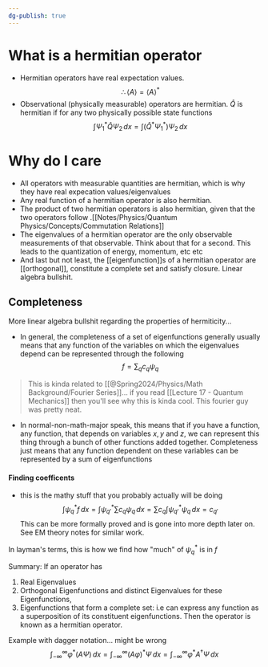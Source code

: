 ```yaml
---
dg-publish: true
---
```

# What is a hermitian operator
- Hermitian operators have real expectation values. 
$$
\therefore \left< A \right> =\left< A \right> ^{*}
$$
- Observational (physically measurable) operators are hermitian. 
$\hat{Q}$ is hermitian if for any two physically possible state functions 
$$
\int \Psi_{1}^{*} \hat{Q} \Psi_{2} \, dx  = \int (\hat{Q}^{*}\Psi_{1}^{*}) \Psi_{2} \, dx 
$$
# Why do I care

- All operators with measurable quantities are hermitian, which is why they have real expecation values/eigenvalues
- Any real function of a hermitian operator is also hermitian.
- The product of two hermitian operators is also hermitian, given that the two operators follow .[[Notes/Physics/Quantum Physics/Concepts/Commutation Relations]]
- The eigenvalues of a hermitian operator are the only observable measurements of that observable. Think about that for a second. This leads to the quantization of energy, momentum, etc etc 
- And last but not least, the [[eigenfunction]]s of a hermitian operator are [[orthogonal]], constitute a complete set and satisfy closure. Linear algebra bullshit. 

## Completeness
More linear algebra bullshit regarding the properties of hermiticity...
- In general, the completeness of a set of eigenfunctions generally usually means that any function of the variables on which the eigenvalues depend can be represented through the following
$$
f=\sum_{q} c_{q}\psi_{q}
$$
> This is kinda related to [[@Spring2024/Physics/Math Background/Fourier Series]]... if you read [[Lecture 17 - Quantum Mechanics]] then you'll see why this is kinda cool. This fourier guy was pretty neat. 

- In normal-non-math-major speak, this means that if you have a function, any function, that depends on variables $x,y$ and $z$, we can represent this thing through a bunch of other functions added together. Completeness just means that any function dependent on these variables can be represented by a sum of eigenfunctions

#### Finding coefficents
- this is the mathy stuff that you probably actually will be doing 
$$
\int \psi^{*}_{q} f \, dx = \int  \psi^{*}_{q'}\sum c_{q} \psi_{q} \, dx = \sum c_{q} \int \psi^{*}_{q'} \psi_{q} \, dx  = c_{q'} 
$$
This can be more formally proved and is gone into more depth later on. See EM theory notes for similar work. 

In layman's terms, this is how we find how "much" of $\psi^{*}_{q}$ is in $f$

Summary: 
If an operator has
 1. Real Eigenvalues
 2. Orthogonal Eigenfunctions and distinct Eigenvalues for these Eigenfunctions,
 3. Eigenfunctions that form a complete set: i.e can express any function as a superposition of its constituent eigenfunctions. 
 Then the operator is known as a hermitian operator.



Example with dagger notation... might be wrong
$$
\int ^{\infty}_{-\infty} \varphi^*(A\Psi)\, dx = \int ^{\infty}_{-\infty} (A\varphi)^{*} \Psi \, dx =\int ^{\infty}_{-\infty} \varphi^{*} A^{\dagger} \Psi  \, dx 
$$
